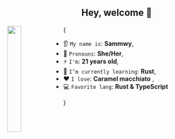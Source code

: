 <h2 align='center'> Hey, welcome 👋</h2>

<img align='left' src='https://octodex.github.com/images/stormtroopocat.png' width='25%'>

{

* 👂 `My name is`: **Sammwy**,
* 👩 `Pronouns`: **She/Her**,
* ⚡ `I'm`: **21 years old**,
* 🌱 `I’m currently learning`: **Rust**,
* ❤️ `I love`: **Caramel macchiato**  ,
* 💻 `Favorite lang`: **Rust & TypeScript**  

}

<br/>
